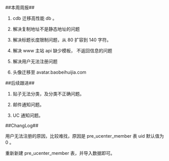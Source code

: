 ##本周周报##

1. cdb 迁移高性能 db 。

2. 解决复制地址不是静态地址的问题

3. 解决标题长度限制问题，从 80 扩容到 140 字符。

4. 解决 www 主站 api 缺少模板， 不返回信息的问题

5. 解决用户无法注册问题

6. 头像迁移至 avatar.baobeihuijia.com 

##后续跟进##

1. 贴子无法分类，及分类不正确问题。

2. 邮件通知问题。

3. UC 通知问题。

##ChangLog##

用户无法注册的原因，比较难找，原因是  pre_ucenter_member 表 uid 默认值为 0 。

重新新建 pre_ucenter_member 表，并导入数据即可。
